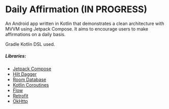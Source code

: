 # Daily Affirmation (IN PROGRESS)
 An Android app written in Kotlin that demonstrates a clean architecture with MVVM using Jetpack Compose.
 It aims to encourage users to make affirmations on a daily basis.

Gradle Kotlin DSL used.

##### Libraries:
- [Jetpack Compose](https://developer.android.com/jetpack/compose)
- [Hilt Dagger](https://developer.android.com/training/dependency-injection/hilt-android) 
- [Room Database](https://developer.android.com/jetpack/getting-started)
- [Kotlin Coroutines](https://developer.android.com/kotlin/coroutines)
- [Flow](https://developer.android.com/kotlin/flow)
- [Retrofit](https://square.github.io/retrofit/)
- [OkHttp](https://square.github.io/okhttp/)
